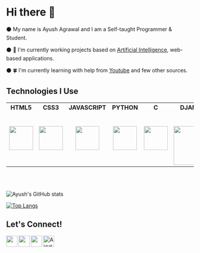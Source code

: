 # Hi there :wave:
⚫ My name is Ayush Agrawal and I am a Self-taught Programmer & Student.

⚫ 🔭 I'm currently working projects based on <a href = "https://en.wikipedia.org/wiki/Artificial_intelligence">Artificial Intelligence</a>, web-based applications.

⚫ 🍀 I'm currently learning with help from <a href = "https://www.youtube.com">Youtube</a> and few other sources.
## Technologies I Use

<table>
  <tbody>
    <tr valign="top">
      <td width="15%" align="center">
        <span><strong>HTML5</strong></span><br><br><br>
        <img height="64px" src="https://cdn.svgporn.com/logos/html-5.svg">
      </td>
      <td width="15%" align="center">
        <span><strong>CSS3</strong></span><br><br><br>
        <img height="64px" src="https://cdn.svgporn.com/logos/css-3.svg">
      </td>
      <td width="15%" align="center">
        <span><strong>JAVASCRIPT</strong></span><br><br><br>
        <img height="64px" src="https://cdn.svgporn.com/logos/javascript.svg">
      </td>
      <td width="15%" align="center">
        <span><strong>PYTHON</strong></span><br><br><br>
        <img height="64px" src="https://cdn.svgporn.com/logos/python.svg">
      </td>
      <td width="15%" align="center">
        <span><strong>C</strong></span><br><br><br>
        <img height="64px" src="https://cdn.svgporn.com/logos/c.svg">
      </td>
       <td width="15%" align="center">
        <span><strong>DJANGO</strong></span><br><br><br>
        <img width="104px" src="https://cdn.svgporn.com/logos/django-icon.svg">
      </td>
      <td width="15%" align="center">
        <a href="https://getbootstrap.com/">
          <span><strong>BOOTSTRAP</strong></span><br><br><br>
          <img width="104px" src="https://cdn.svgporn.com/logos/bootstrap.svg">
        </a>
      </td>
      </tbody>
</table>
<br>

<br>
 
![Ayush's GitHub stats](https://github-readme-stats.vercel.app/api?username=A91y&count_private=true&show_icons=true&theme=tokyonight)

[![Top Langs](https://github-readme-stats.vercel.app/api/top-langs/?username=A91y&layout=compact&theme=tokyonight)](https://github.com/A91y?tab=repositories)

## Let's Connect! 

  <a href="https://instagram.com/AyushAgr91">
    <img align="left" width="30px" src="https://raw.githubusercontent.com/rahuldkjain/github-profile-readme-generator/master/src/images/icons/Social/instagram.svg" />
  </a>
  <a href="https://twitter.com/AyushAgr91">
    <img align="left" width="30px" src="https://cdn.svgporn.com/logos/twitter.svg" />
  </a>
  <a href="https://linkedin.com/in/AyushAgr91">
    <img align="left" width="30px" src="https://cdn.svgporn.com/logos/linkedin-icon.svg" />
  </a>
  <a href="https://ayushagr.hashnode.dev/">
    <img align="left" width="30px" src="https://cdn.hashnode.com/res/hashnode/image/upload/v1611902473383/CDyAuTy75.png" title="Hashnode" alt="Ayush Agrawal Hashnode blog" />
  </a>



